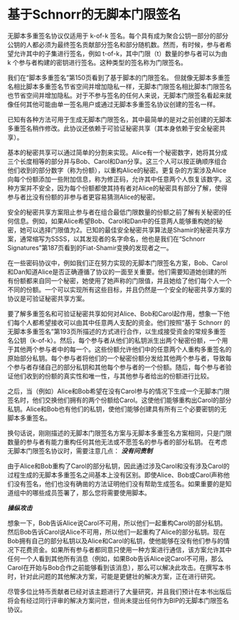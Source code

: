 # 基于Schnorr的无脚本门限签名

无脚本多重签名协议仅适用于 k-of-k 签名。每个具有成为聚合公钥一部分的部分公钥的人都必须为最终签名贡献部分签名和部分随机数。然而，有时候，参与者希望允许其中的子集进行签名，例如 t-of-k，其中门限（t）数量的参与者可以为由 k 个参与者构建的密钥进行签名。这种类型的签名称为门限签名。&#x20;

我们在“脚本多重签名”第150页看到了基于脚本的门限签名。 但就像无脚本多重签名相比脚本多重签名节省空间并增加隐私一样，无脚本门限签名相比脚本门限签名也节省空间并增加隐私。对于不参与签名的任何人来说，无脚本门限签名看起来就像任何其他可能由单一签名用户或通过无脚本多重签名协议创建的签名一样。

 已知有各种方法可用于生成无脚本门限签名，其中最简单的是对之前创建的无脚本多重签名稍作修改。此协议还依赖于可验证秘密共享（其本身依赖于安全秘密共享）。&#x20;

基本的秘密共享可以通过简单的分割来实现。Alice有一个秘密数字，她将其分成三个长度相等的部分并与Bob、Carol和Dan分享。这三个人可以按正确顺序组合他们收到的部分数字（称为份额），以重构Alice的秘密。更复杂的方案涉及Alice向每个份额添加一些附加信息，称为修正码，允许其中任意两个人恢复该数字。这种方案并不安全，因为每个份额都使其持有者对Alice的秘密具有部分了解，使得参与者比没有份额的非参与者更容易猜测Alice的秘密。&#x20;

安全的秘密共享方案阻止参与者在组合最低门限数量的份额之前了解有关秘密的任何信息。例如，如果Alice希望Bob、Carol和Dan中的任意两人能够重构她的秘密，她可以选择门限值为2。已知的最佳安全秘密共享算法是Shamir的秘密共享方案，通常缩写为SSSS，以其发现者的名字命名，他也是我们在“Schnorr Signatures”第187页看到的Fiat-Shamir变换的发现者之一。&#x20;

在一些密码协议中，例如我们正在努力实现的无脚本门限签名方案，Bob、Carol和Dan知道Alice是否正确遵循了协议的一面至关重要。他们需要知道她创建的所有份额都来自同一个秘密，她使用了她声称的门限值，并且她给了他们每个人一个不同的份额。一个可以实现所有这些目标，并且仍然是一个安全的秘密共享方案的协议是可验证秘密共享方案。&#x20;

要了解多重签名和可验证秘密共享如何对Alice、Bob和Carol起作用，想象一下他们每个人都希望接收可以由其中任意两人支配的资金。他们按照“基于 Schnorr 的无脚本多重签名”第193页所描述的方式进行合作，以生成接受资金的常规多重签名公钥（k-of-k）。然后，每个参与者从他们的私钥派生出两个秘密份额，一个用于其他两个参与者中的每一个。这些份额允许他们中的任意两个人重构多重签名的原始部分私钥。每个参与者将他们的一个秘密份额分发给其他两个参与者，导致每个参与者存储自己的部分私钥和其他每个参与者的一个份额。随后，每个参与者验证他们收到的份额的真实性和唯一性，与其他参与者给出的份额进行比较。&#x20;

之后，当（例如）Alice和Bob希望在没有Carol参与的情况下生成一个无脚本门限签名时，他们交换他们拥有的两个份额给Carol。这使他们能够重构出Carol的部分私钥。Alice和Bob也有他们的私钥，使他们能够创建具有所有三个必要密钥的无脚本多重签名。&#x20;

换句话说，刚刚描述的无脚本门限签名方案与无脚本多重签名方案相同，只是门限数量的参与者有能力重构任何其他无法或不愿签名的参与者的部分私钥。 在考虑无脚本门限签名协议时，需要注意几点：  _**没有问责制**_&#x20;

由于Alice和Bob重构了Carol的部分私钥，因此通过涉及Carol和没有涉及Carol的过程生成的无脚本多重签名之间基本上没有区别。即使Alice、Bob或Carol声称他们没有签名，他们也没有确凿的方法证明他们没有帮助生成签名。如果重要的是知道组中的哪些成员签署了，那么您将需要使用脚本。

_**操纵攻击**_&#x20;

想象一下，Bob告诉Alice说Carol不可用，所以他们一起重构Carol的部分私钥。然后Bob告诉Carol说Alice不可用，所以他们一起重构了Alice的部分私钥。现在Bob拥有自己的部分私钥以及Alice和Carol的私钥，使他能够在没有他们参与的情况下花费资金。如果所有参与者都同意只使用一种方案进行通信，该方案允许其中任何一个人看到其他所有消息（例如，如果Bob告诉Alice说Carol不可用，那么Carol在开始与Bob合作之前能够看到该消息），那么可以解决此攻击。在撰写本书时，针对此问题的其他解决方案，可能是更健壮的解决方案，正在进行研究。

尽管多位比特币贡献者已经对该主题进行了大量研究，并且我们预计在本书出版后将会有经过同行评审的解决方案问世，但尚未提出任何作为BIP的无脚本门限签名协议。
